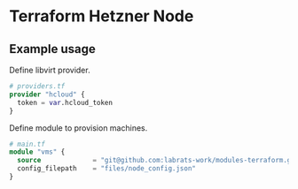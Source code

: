 # Terraform Hetzner Node

## Example usage

Define libvirt provider.

``` tf
# providers.tf
provider "hcloud" {
  token = var.hcloud_token
}
```

Define module to provision machines.

``` tf
# main.tf
module "vms" {
  source             = "git@github.com:labrats-work/modules-terraform.git//modules/hetzner/node"
  config_filepath    = "files/node_config.json"
}
```
